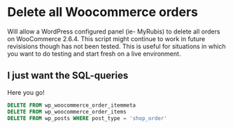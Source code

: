 # Delete all Woocommerce orders
Will allow a WordPress configured panel (ie- MyRubis) to delete all orders on WooCommerce 2.6.4. This script might continue to work in future revisisions though has not been tested. This is useful for situations in which you want to do testing and start fresh on a live environment. 

## I just want the SQL-queries
Here you go!
```sql
DELETE FROM wp_woocommerce_order_itemmeta
DELETE FROM wp_woocommerce_order_items
DELETE FROM wp_posts WHERE post_type = 'shop_order'
```
